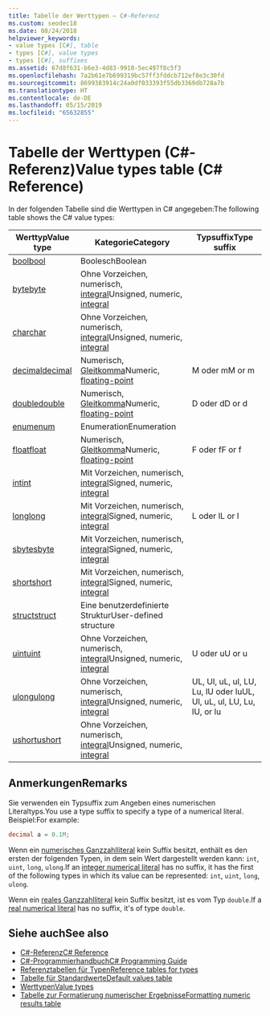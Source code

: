 ```yaml
---
title: Tabelle der Werttypen – C#-Referenz
ms.custom: seodec18
ms.date: 08/24/2018
helpviewer_keywords:
- value types [C#], table
- types [C#], value types
- types [C#], suffixes
ms.assetid: 67d8f631-b6e3-4d83-9910-5ec497f8c5f3
ms.openlocfilehash: 7a2b61e7b699319bc57ff3fddcb712ef8e3c30fd
ms.sourcegitcommit: 8699383914c24a0df033393f55db3369db728a7b
ms.translationtype: HT
ms.contentlocale: de-DE
ms.lasthandoff: 05/15/2019
ms.locfileid: "65632855"
---
```

# <a name="value-types-table-c-reference"></a><span data-ttu-id="5e673-102">Tabelle der Werttypen (C#-Referenz)</span><span class="sxs-lookup"><span data-stu-id="5e673-102">Value types table (C# Reference)</span></span>

<span data-ttu-id="5e673-103">In der folgenden Tabelle sind die Werttypen in C# angegeben:</span><span class="sxs-lookup"><span data-stu-id="5e673-103">The following table shows the C# value types:</span></span>

|<span data-ttu-id="5e673-104">Werttyp</span><span class="sxs-lookup"><span data-stu-id="5e673-104">Value type</span></span>|<span data-ttu-id="5e673-105">Kategorie</span><span class="sxs-lookup"><span data-stu-id="5e673-105">Category</span></span>|<span data-ttu-id="5e673-106">Typsuffix</span><span class="sxs-lookup"><span data-stu-id="5e673-106">Type suffix</span></span>|
|----------------|--------------|-----------------|
|[<span data-ttu-id="5e673-107">bool</span><span class="sxs-lookup"><span data-stu-id="5e673-107">bool</span></span>](bool.md)|<span data-ttu-id="5e673-108">Boolesch</span><span class="sxs-lookup"><span data-stu-id="5e673-108">Boolean</span></span>||
|[<span data-ttu-id="5e673-109">byte</span><span class="sxs-lookup"><span data-stu-id="5e673-109">byte</span></span>](byte.md)|<span data-ttu-id="5e673-110">Ohne Vorzeichen, numerisch, [integral](integral-types-table.md)</span><span class="sxs-lookup"><span data-stu-id="5e673-110">Unsigned, numeric, [integral](integral-types-table.md)</span></span>||
|[<span data-ttu-id="5e673-111">char</span><span class="sxs-lookup"><span data-stu-id="5e673-111">char</span></span>](char.md)|<span data-ttu-id="5e673-112">Ohne Vorzeichen, numerisch, [integral](integral-types-table.md)</span><span class="sxs-lookup"><span data-stu-id="5e673-112">Unsigned, numeric, [integral](integral-types-table.md)</span></span>||
|[<span data-ttu-id="5e673-113">decimal</span><span class="sxs-lookup"><span data-stu-id="5e673-113">decimal</span></span>](decimal.md)|<span data-ttu-id="5e673-114">Numerisch, [Gleitkomma](floating-point-types-table.md)</span><span class="sxs-lookup"><span data-stu-id="5e673-114">Numeric, [floating-point](floating-point-types-table.md)</span></span>|<span data-ttu-id="5e673-115">M oder m</span><span class="sxs-lookup"><span data-stu-id="5e673-115">M or m</span></span>|
|[<span data-ttu-id="5e673-116">double</span><span class="sxs-lookup"><span data-stu-id="5e673-116">double</span></span>](double.md)|<span data-ttu-id="5e673-117">Numerisch, [Gleitkomma](floating-point-types-table.md)</span><span class="sxs-lookup"><span data-stu-id="5e673-117">Numeric, [floating-point](floating-point-types-table.md)</span></span>|<span data-ttu-id="5e673-118">D oder d</span><span class="sxs-lookup"><span data-stu-id="5e673-118">D or d</span></span>|
|[<span data-ttu-id="5e673-119">enum</span><span class="sxs-lookup"><span data-stu-id="5e673-119">enum</span></span>](enum.md)|<span data-ttu-id="5e673-120">Enumeration</span><span class="sxs-lookup"><span data-stu-id="5e673-120">Enumeration</span></span>||
|[<span data-ttu-id="5e673-121">float</span><span class="sxs-lookup"><span data-stu-id="5e673-121">float</span></span>](float.md)|<span data-ttu-id="5e673-122">Numerisch, [Gleitkomma](floating-point-types-table.md)</span><span class="sxs-lookup"><span data-stu-id="5e673-122">Numeric, [floating-point](floating-point-types-table.md)</span></span>|<span data-ttu-id="5e673-123">F oder f</span><span class="sxs-lookup"><span data-stu-id="5e673-123">F or f</span></span>|
|[<span data-ttu-id="5e673-124">int</span><span class="sxs-lookup"><span data-stu-id="5e673-124">int</span></span>](int.md)|<span data-ttu-id="5e673-125">Mit Vorzeichen, numerisch, [integral](integral-types-table.md)</span><span class="sxs-lookup"><span data-stu-id="5e673-125">Signed, numeric, [integral](integral-types-table.md)</span></span>||
|[<span data-ttu-id="5e673-126">long</span><span class="sxs-lookup"><span data-stu-id="5e673-126">long</span></span>](long.md)|<span data-ttu-id="5e673-127">Mit Vorzeichen, numerisch, [integral](integral-types-table.md)</span><span class="sxs-lookup"><span data-stu-id="5e673-127">Signed, numeric, [integral](integral-types-table.md)</span></span>|<span data-ttu-id="5e673-128">L oder l</span><span class="sxs-lookup"><span data-stu-id="5e673-128">L or l</span></span>|
|[<span data-ttu-id="5e673-129">sbyte</span><span class="sxs-lookup"><span data-stu-id="5e673-129">sbyte</span></span>](sbyte.md)|<span data-ttu-id="5e673-130">Mit Vorzeichen, numerisch, [integral](integral-types-table.md)</span><span class="sxs-lookup"><span data-stu-id="5e673-130">Signed, numeric, [integral](integral-types-table.md)</span></span>||
|[<span data-ttu-id="5e673-131">short</span><span class="sxs-lookup"><span data-stu-id="5e673-131">short</span></span>](short.md)|<span data-ttu-id="5e673-132">Mit Vorzeichen, numerisch, [integral](integral-types-table.md)</span><span class="sxs-lookup"><span data-stu-id="5e673-132">Signed, numeric, [integral](integral-types-table.md)</span></span>||
|[<span data-ttu-id="5e673-133">struct</span><span class="sxs-lookup"><span data-stu-id="5e673-133">struct</span></span>](struct.md)|<span data-ttu-id="5e673-134">Eine benutzerdefinierte Struktur</span><span class="sxs-lookup"><span data-stu-id="5e673-134">User-defined structure</span></span>||
|[<span data-ttu-id="5e673-135">uint</span><span class="sxs-lookup"><span data-stu-id="5e673-135">uint</span></span>](uint.md)|<span data-ttu-id="5e673-136">Ohne Vorzeichen, numerisch, [integral](integral-types-table.md)</span><span class="sxs-lookup"><span data-stu-id="5e673-136">Unsigned, numeric, [integral](integral-types-table.md)</span></span>|<span data-ttu-id="5e673-137">U oder u</span><span class="sxs-lookup"><span data-stu-id="5e673-137">U or u</span></span>|
|[<span data-ttu-id="5e673-138">ulong</span><span class="sxs-lookup"><span data-stu-id="5e673-138">ulong</span></span>](ulong.md)|<span data-ttu-id="5e673-139">Ohne Vorzeichen, numerisch, [integral](integral-types-table.md)</span><span class="sxs-lookup"><span data-stu-id="5e673-139">Unsigned, numeric, [integral](integral-types-table.md)</span></span>|<span data-ttu-id="5e673-140">UL, Ul, uL, ul, LU, Lu, lU oder lu</span><span class="sxs-lookup"><span data-stu-id="5e673-140">UL, Ul, uL, ul, LU, Lu, lU, or lu</span></span>|
|[<span data-ttu-id="5e673-141">ushort</span><span class="sxs-lookup"><span data-stu-id="5e673-141">ushort</span></span>](ushort.md)|<span data-ttu-id="5e673-142">Ohne Vorzeichen, numerisch, [integral](integral-types-table.md)</span><span class="sxs-lookup"><span data-stu-id="5e673-142">Unsigned, numeric, [integral](integral-types-table.md)</span></span>||

## <a name="remarks"></a><span data-ttu-id="5e673-143">Anmerkungen</span><span class="sxs-lookup"><span data-stu-id="5e673-143">Remarks</span></span>

<span data-ttu-id="5e673-144">Sie verwenden ein Typsuffix zum Angeben eines numerischen Literaltyps.</span><span class="sxs-lookup"><span data-stu-id="5e673-144">You use a type suffix to specify a type of a numerical literal.</span></span> <span data-ttu-id="5e673-145">Beispiel:</span><span class="sxs-lookup"><span data-stu-id="5e673-145">For example:</span></span>

```csharp
decimal a = 0.1M;
```

<span data-ttu-id="5e673-146">Wenn ein [numerisches Ganzzahlliteral](~/_csharplang/spec/lexical-structure.md#integer-literals) kein Suffix besitzt, enthält es den ersten der folgenden Typen, in dem sein Wert dargestellt werden kann: `int`, `uint`, `long`, `ulong`.</span><span class="sxs-lookup"><span data-stu-id="5e673-146">If an [integer numerical literal](~/_csharplang/spec/lexical-structure.md#integer-literals) has no suffix, it has the first of the following types in which its value can be represented: `int`, `uint`, `long`, `ulong`.</span></span>

<span data-ttu-id="5e673-147">Wenn ein [reales Ganzzahlliteral](~/_csharplang/spec/lexical-structure.md#real-literals) kein Suffix besitzt, ist es vom Typ `double`.</span><span class="sxs-lookup"><span data-stu-id="5e673-147">If a [real numerical literal](~/_csharplang/spec/lexical-structure.md#real-literals) has no suffix, it's of type `double`.</span></span>

## <a name="see-also"></a><span data-ttu-id="5e673-148">Siehe auch</span><span class="sxs-lookup"><span data-stu-id="5e673-148">See also</span></span>

- [<span data-ttu-id="5e673-149">C#-Referenz</span><span class="sxs-lookup"><span data-stu-id="5e673-149">C# Reference</span></span>](../index.md)
- [<span data-ttu-id="5e673-150">C#-Programmierhandbuch</span><span class="sxs-lookup"><span data-stu-id="5e673-150">C# Programming Guide</span></span>](../../programming-guide/index.md)
- [<span data-ttu-id="5e673-151">Referenztabellen für Typen</span><span class="sxs-lookup"><span data-stu-id="5e673-151">Reference tables for types</span></span>](reference-tables-for-types.md)
- [<span data-ttu-id="5e673-152">Tabelle für Standardwerte</span><span class="sxs-lookup"><span data-stu-id="5e673-152">Default values table</span></span>](default-values-table.md)
- [<span data-ttu-id="5e673-153">Werttypen</span><span class="sxs-lookup"><span data-stu-id="5e673-153">Value types</span></span>](value-types.md)
- [<span data-ttu-id="5e673-154">Tabelle zur Formatierung numerischer Ergebnisse</span><span class="sxs-lookup"><span data-stu-id="5e673-154">Formatting numeric results table</span></span>](formatting-numeric-results-table.md)
